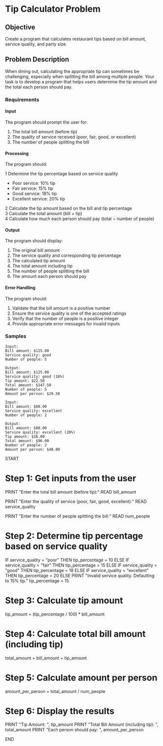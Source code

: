 # Tip Calculator Problem

## Objective
Create a program that calculates restaurant tips based on bill amount, service quality, and party size.

## Problem Description

When dining out, calculating the appropriate tip can sometimes be challenging, especially when splitting the bill among multiple people. Your task is to develop a program that helps users determine the tip amount and the total each person should pay.

### Requirements

#### Input
The program should prompt the user for:

1. The total bill amount (before tip)
2. The quality of service received (poor, fair, good, or excellent)
3. The number of people splitting the bill

#### Processing
The program should:

1 Determine the tip percentage based on service quality
  - Poor service: 10% tip
  - Fair service: 15% tip
  - Good service: 18% tip
  - Excellent service: 20% tip
    
2 Calculate the tip amount based on the bill and tip percentage\
3 Calculate the total amount (bill + tip)\
4 Calculate how much each person should pay (total ÷ number of people)

#### Output
The program should display:

1. The original bill amount
2. The service quality and corresponding tip percentage
3. The calculated tip amount
4. The total amount including tip
5. The number of people splitting the bill
6. The amount each person should pay

#### Error Handling
The program should:

1. Validate that the bill amount is a positive number
2. Ensure the service quality is one of the accepted ratings
3. Verify that the number of people is a positive integer
4. Provide appropriate error messages for invalid inputs

### Samples

```
Input:
Bill amount: $125.00
Service quality: good
Number of people: 5

Output:
Bill amount: $125.00
Service quality: good (18%)
Tip amount: $22.50
Total amount: $147.50
Number of people: 5
Amount per person: $29.50
```

```
Input:
Bill amount: $80.00
Service quality: excellent
Number of people: 2

Output:
Bill amount: $80.00
Service quality: excellent (20%)
Tip amount: $16.00
Total amount: $96.00
Number of people: 2
Amount per person: $48.00
```
START

# Step 1: Get inputs from the user
PRINT "Enter the total bill amount (before tip):"
READ bill_amount

PRINT "Enter the quality of service (poor, fair, good, excellent):"
READ service_quality

PRINT "Enter the number of people splitting the bill:"
READ num_people

# Step 2: Determine tip percentage based on service quality
IF service_quality = "poor" THEN
    tip_percentage = 10
ELSE IF service_quality = "fair" THEN
    tip_percentage = 15
ELSE IF service_quality = "good" THEN
    tip_percentage = 18
ELSE IF service_quality = "excellent" THEN
    tip_percentage = 20
ELSE
    PRINT "Invalid service quality. Defaulting to 15% tip."
    tip_percentage = 15

# Step 3: Calculate tip amount
tip_amount = (tip_percentage / 100) * bill_amount

# Step 4: Calculate total bill amount (including tip)
total_amount = bill_amount + tip_amount

# Step 5: Calculate amount per person
amount_per_person = total_amount / num_people

# Step 6: Display the results
PRINT "Tip Amount: ", tip_amount
PRINT "Total Bill Amount (including tip): ", total_amount
PRINT "Each person should pay: ", amount_per_person

END
